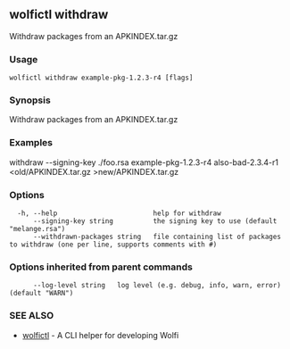 ## wolfictl withdraw

Withdraw packages from an APKINDEX.tar.gz

### Usage

```
wolfictl withdraw example-pkg-1.2.3-r4 [flags]
```

### Synopsis

Withdraw packages from an APKINDEX.tar.gz

### Examples

withdraw --signing-key ./foo.rsa example-pkg-1.2.3-r4 also-bad-2.3.4-r1 <old/APKINDEX.tar.gz >new/APKINDEX.tar.gz

### Options

```
  -h, --help                        help for withdraw
      --signing-key string          the signing key to use (default "melange.rsa")
      --withdrawn-packages string   file containing list of packages to withdraw (one per line, supports comments with #)
```

### Options inherited from parent commands

```
      --log-level string   log level (e.g. debug, info, warn, error) (default "WARN")
```

### SEE ALSO

* [wolfictl](wolfictl.md)	 - A CLI helper for developing Wolfi

